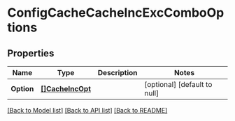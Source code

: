 # ConfigCacheCacheIncExcComboOptions

## Properties
Name | Type | Description | Notes
------------ | ------------- | ------------- | -------------
**Option** | [**[]CacheIncOpt**](CacheInc_opt.md) |  | [optional] [default to null]

[[Back to Model list]](../README.md#documentation-for-models) [[Back to API list]](../README.md#documentation-for-api-endpoints) [[Back to README]](../README.md)

